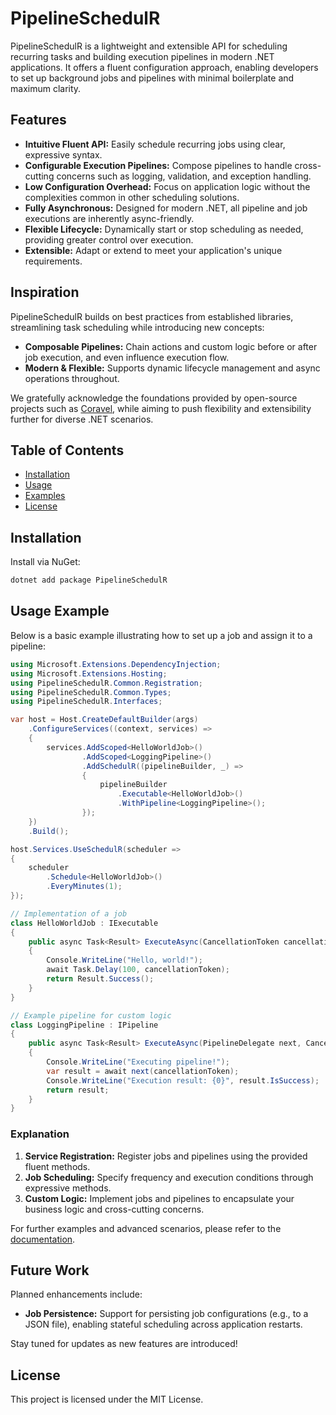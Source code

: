 # PipelineSchedulR

PipelineSchedulR is a lightweight and extensible API for scheduling recurring tasks and building execution pipelines in modern .NET applications. It offers a fluent configuration approach, enabling developers to set up background jobs and pipelines with minimal boilerplate and maximum clarity.

## Features

- **Intuitive Fluent API:** Easily schedule recurring jobs using clear, expressive syntax.
- **Configurable Execution Pipelines:** Compose pipelines to handle cross-cutting concerns such as logging, validation, and exception handling.
- **Low Configuration Overhead:** Focus on application logic without the complexities common in other scheduling solutions.
- **Fully Asynchronous:** Designed for modern .NET, all pipeline and job executions are inherently async-friendly.
- **Flexible Lifecycle:** Dynamically start or stop scheduling as needed, providing greater control over execution.
- **Extensible:** Adapt or extend to meet your application's unique requirements.

## Inspiration

PipelineSchedulR builds on best practices from established libraries, streamlining task scheduling while introducing new concepts:

- **Composable Pipelines:** Chain actions and custom logic before or after job execution, and even influence execution flow.
- **Modern & Flexible:** Supports dynamic lifecycle management and async operations throughout.

We gratefully acknowledge the foundations provided by open-source projects such as [Coravel](https://github.com/jamesmh/coravel), while aiming to push flexibility and extensibility further for diverse .NET scenarios.

## Table of Contents

- [Installation](#installation)
- [Usage](#usage)
- [Examples](#examples)
- [License](#license)

## Installation

Install via NuGet:

```bash
dotnet add package PipelineSchedulR
```

## Usage Example

Below is a basic example illustrating how to set up a job and assign it to a pipeline:

```csharp
using Microsoft.Extensions.DependencyInjection;
using Microsoft.Extensions.Hosting;
using PipelineSchedulR.Common.Registration;
using PipelineSchedulR.Common.Types;
using PipelineSchedulR.Interfaces;

var host = Host.CreateDefaultBuilder(args)
    .ConfigureServices((context, services) =>
    {
        services.AddScoped<HelloWorldJob>()
                .AddScoped<LoggingPipeline>()
                .AddSchedulR((pipelineBuilder, _) =>
                {
                    pipelineBuilder
                        .Executable<HelloWorldJob>()
                        .WithPipeline<LoggingPipeline>();
                });
    })
    .Build();

host.Services.UseSchedulR(scheduler =>
{
    scheduler
        .Schedule<HelloWorldJob>()
        .EveryMinutes(1);
});

// Implementation of a job
class HelloWorldJob : IExecutable
{
    public async Task<Result> ExecuteAsync(CancellationToken cancellationToken)
    {
        Console.WriteLine("Hello, world!");
        await Task.Delay(100, cancellationToken);
        return Result.Success();
    }
}

// Example pipeline for custom logic
class LoggingPipeline : IPipeline
{
    public async Task<Result> ExecuteAsync(PipelineDelegate next, CancellationToken cancellationToken)
    {
        Console.WriteLine("Executing pipeline!");
        var result = await next(cancellationToken);
        Console.WriteLine("Execution result: {0}", result.IsSuccess);
        return result;
    }
}
```

### Explanation

1. **Service Registration:** Register jobs and pipelines using the provided fluent methods.
2. **Job Scheduling:** Specify frequency and execution conditions through expressive methods.
3. **Custom Logic:** Implement jobs and pipelines to encapsulate your business logic and cross-cutting concerns.

For further examples and advanced scenarios, please refer to the [documentation](#).

## Future Work

Planned enhancements include:

- **Job Persistence:** Support for persisting job configurations (e.g., to a JSON file), enabling stateful scheduling across application restarts.

Stay tuned for updates as new features are introduced!

## License

This project is licensed under the MIT License.